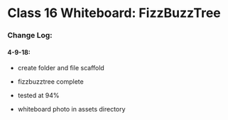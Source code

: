 # Class 16 Whiteboard: FizzBuzzTree

### Change Log:

#### 4-9-18: 
- create folder and file scaffold
- fizzbuzztree complete
- tested at 94%

- whiteboard photo in assets directory
